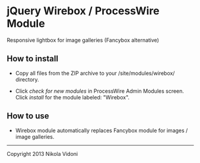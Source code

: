 # jQuery Wirebox / ProcessWire Module

Responsive lightbox for image galleries (Fancybox alternative)

## How to install

- Copy all files from the ZIP archive to your /site/modules/wirebox/ directory.

- Click *check for new modules* in ProcessWire Admin Modules screen. Click *install* for the module labeled: "Wirebox".

## How to use

- Wirebox module automatically replaces Fancybox module for images / image galleries.

------
Copyright 2013 Nikola Vidoni